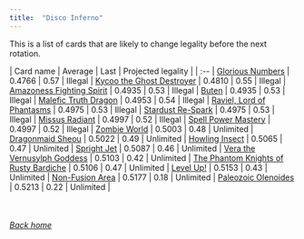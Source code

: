 ```yaml
---
title:  "Disco Inferno"
---
```


This is a list of cards that are likely to change legality before the next rotation.

| Card name | Average | Last | Projected legality |
| :-- |
[Glorious Numbers](https://db.ygoprodeck.com/card/?search=Glorious%20Numbers) | 0.4766 | 0.57 | Illegal |
[Kycoo the Ghost Destroyer](https://db.ygoprodeck.com/card/?search=Kycoo%20the%20Ghost%20Destroyer) | 0.4810 | 0.55 | Illegal |
[Amazoness Fighting Spirit](https://db.ygoprodeck.com/card/?search=Amazoness%20Fighting%20Spirit) | 0.4935 | 0.53 | Illegal |
[Buten](https://db.ygoprodeck.com/card/?search=Buten) | 0.4935 | 0.53 | Illegal |
[Malefic Truth Dragon](https://db.ygoprodeck.com/card/?search=Malefic%20Truth%20Dragon) | 0.4953 | 0.54 | Illegal |
[Raviel, Lord of Phantasms](https://db.ygoprodeck.com/card/?search=Raviel,%20Lord%20of%20Phantasms) | 0.4975 | 0.53 | Illegal |
[Stardust Re-Spark](https://db.ygoprodeck.com/card/?search=Stardust%20Re-Spark) | 0.4975 | 0.53 | Illegal |
[Missus Radiant](https://db.ygoprodeck.com/card/?search=Missus%20Radiant) | 0.4997 | 0.52 | Illegal |
[Spell Power Mastery](https://db.ygoprodeck.com/card/?search=Spell%20Power%20Mastery) | 0.4997 | 0.52 | Illegal |
[Zombie World](https://db.ygoprodeck.com/card/?search=Zombie%20World) | 0.5003 | 0.48 | Unlimited |
[Dragonmaid Sheou](https://db.ygoprodeck.com/card/?search=Dragonmaid%20Sheou) | 0.5022 | 0.49 | Unlimited |
[Howling Insect](https://db.ygoprodeck.com/card/?search=Howling%20Insect) | 0.5065 | 0.47 | Unlimited |
[Spright Jet](https://db.ygoprodeck.com/card/?search=Spright%20Jet) | 0.5087 | 0.46 | Unlimited |
[Vera the Vernusylph Goddess](https://db.ygoprodeck.com/card/?search=Vera%20the%20Vernusylph%20Goddess) | 0.5103 | 0.42 | Unlimited |
[The Phantom Knights of Rusty Bardiche](https://db.ygoprodeck.com/card/?search=The%20Phantom%20Knights%20of%20Rusty%20Bardiche) | 0.5106 | 0.47 | Unlimited |
[Level Up!](https://db.ygoprodeck.com/card/?search=Level%20Up!) | 0.5153 | 0.43 | Unlimited |
[Non-Fusion Area](https://db.ygoprodeck.com/card/?search=Non-Fusion%20Area) | 0.5177 | 0.18 | Unlimited |
[Paleozoic Olenoides](https://db.ygoprodeck.com/card/?search=Paleozoic%20Olenoides) | 0.5213 | 0.22 | Unlimited |

<br>

###### [Back home](index)